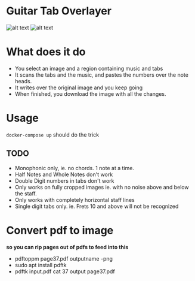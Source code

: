 # Guitar Tab Overlayer

![alt text](https://user-images.githubusercontent.com/28636252/59810835-133d8900-92d5-11e9-913b-a6e3963d9699.png)
![alt text](https://user-images.githubusercontent.com/28636252/59811185-bb078680-92d6-11e9-9557-5b6f75508596.png)

# What does it do

* You select an image and a region containing music and tabs
* It scans the tabs and the music, and pastes the numbers over the note heads.
* It writes over the original image and you keep going
* When finished, you download the image with all the changes.

# Usage
`docker-compose up` should do the trick

## TODO ##

* Monophonic only, ie. no chords.  1 note at a time.
* Half Notes and Whole Notes don't work
* Double Digit numbers in tabs don't work
* Only works on fully cropped images ie. with no noise above and below the staff.
* Only works with completely horizontal staff lines
* Single digit tabs only.  ie. Frets 10 and above will not be recognized

# Convert pdf to image
**so you can rip pages out of pdfs to feed into this**

* pdftoppm page37.pdf outputname -png
* sudo apt install pdftk
* pdftk input.pdf cat 37 output page37.pdf


